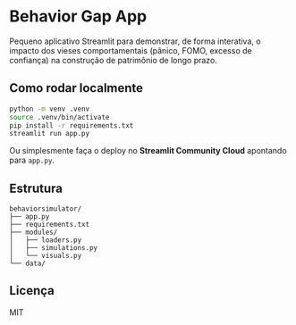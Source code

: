 # Behavior Gap App

Pequeno aplicativo Streamlit para demonstrar, de forma interativa, o impacto dos vieses comportamentais
(pânico, FOMO, excesso de confiança) na construção de patrimônio de longo prazo.

## Como rodar localmente

```bash
python -m venv .venv
source .venv/bin/activate
pip install -r requirements.txt
streamlit run app.py
```

Ou simplesmente faça o deploy no **Streamlit Community Cloud** apontando para `app.py`.

## Estrutura

```
behaviorsimulator/
├── app.py
├── requirements.txt
├── modules/
│   ├── loaders.py
│   ├── simulations.py
│   └── visuals.py
└── data/
```

## Licença

MIT
